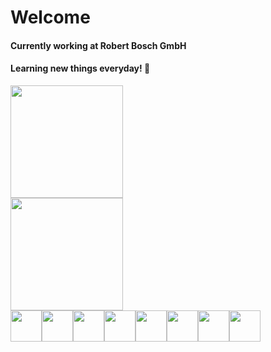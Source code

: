 # Welcome

#### Currently working at Robert Bosch GmbH
#### Learning new things everyday! 🤠

<div>
  <a href="https://github.com/viktormarinho">
  <img height="180em" src="https://github-readme-stats.vercel.app/api?username=viktormarinho&show_icons=true&theme=tokyonight">
<br>
  <img height="180em" src="https://github-readme-stats.vercel.app/api/top-langs/?username=viktormarinho&layout=compact&theme=tokyonight">
    </div>
  
<div style="display: flex; flex-wrap: wrap;">
  <br>
  <img height="50" width="50" src="https://cdn.jsdelivr.net/gh/devicons/devicon/icons/java/java-original.svg">
  <img height="50" width="50" src="https://cdn.jsdelivr.net/gh/devicons/devicon/icons/python/python-original.svg">
  <img height="50" width="50" src="https://cdn.jsdelivr.net/gh/devicons/devicon/icons/javascript/javascript-original.svg">
  <img height="50" width="50" src="https://cdn.jsdelivr.net/gh/devicons/devicon/icons/html5/html5-original.svg">
  <img height="50" width="50" src="https://cdn.jsdelivr.net/gh/devicons/devicon/icons/css3/css3-original.svg">
  <img height="50" width="50" src="https://cdn.jsdelivr.net/gh/devicons/devicon/icons/react/react-original.svg">
  <img height="50" width="50" src="https://cdn.jsdelivr.net/gh/devicons/devicon/icons/nodejs/nodejs-original.svg">
  <img height="50" width="50" src="https://cdn.jsdelivr.net/gh/devicons/devicon/icons/vscode/vscode-original.svg">
  </div>
  
  

